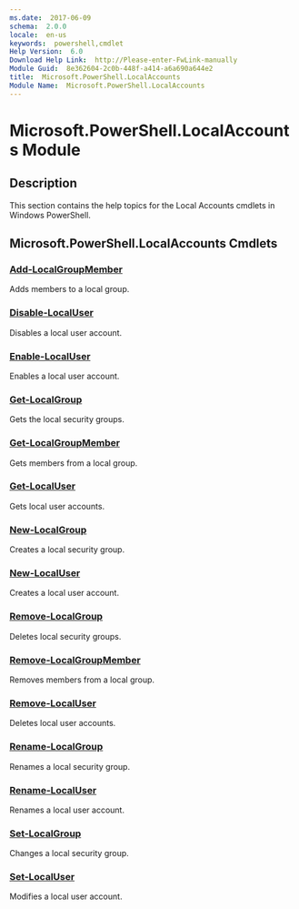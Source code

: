 ```yaml
---
ms.date:  2017-06-09
schema:  2.0.0
locale:  en-us
keywords:  powershell,cmdlet
Help Version:  6.0
Download Help Link:  http://Please-enter-FwLink-manually
Module Guid:  8e362604-2c0b-448f-a414-a6a690a644e2
title:  Microsoft.PowerShell.LocalAccounts
Module Name:  Microsoft.PowerShell.LocalAccounts
---
```


# Microsoft.PowerShell.LocalAccounts Module
## Description
This section contains the help topics for the Local Accounts cmdlets in Windows PowerShell.

## Microsoft.PowerShell.LocalAccounts Cmdlets
### [Add-LocalGroupMember](add-localgroupmember.md)
Adds members to a local group.


### [Disable-LocalUser](disable-localuser.md)
Disables a local user account.


### [Enable-LocalUser](enable-localuser.md)
Enables a local user account.


### [Get-LocalGroup](get-localgroup.md)
Gets the local security groups.


### [Get-LocalGroupMember](get-localgroupmember.md)
Gets members from a local group.


### [Get-LocalUser](get-localuser.md)
Gets local user accounts.


### [New-LocalGroup](new-localgroup.md)
Creates a local security group.


### [New-LocalUser](new-localuser.md)
Creates a local user account.


### [Remove-LocalGroup](remove-localgroup.md)
Deletes local security groups.


### [Remove-LocalGroupMember](remove-localgroupmember.md)
Removes members from a local group.


### [Remove-LocalUser](remove-localuser.md)
Deletes local user accounts.


### [Rename-LocalGroup](rename-localgroup.md)
Renames a local security group.


### [Rename-LocalUser](rename-localuser.md)
Renames a local user account.


### [Set-LocalGroup](set-localgroup.md)
Changes a local security group.


### [Set-LocalUser](set-localuser.md)
Modifies a local user account.

